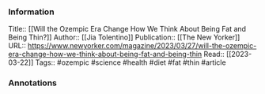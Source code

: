 
### Information
Title:: [[Will the Ozempic Era Change How We Think About Being Fat and Being Thin?]]
Author:: [[Jia Tolentino]]
Publication:: [[The New Yorker]]
URL:: https://www.newyorker.com/magazine/2023/03/27/will-the-ozempic-era-change-how-we-think-about-being-fat-and-being-thin
Read:: [[2023-03-22]]
Tags:: #ozempic #science #health #diet #fat #thin 
#article

### Annotations
